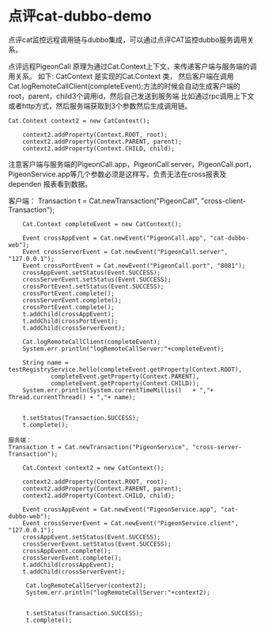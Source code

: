 # 点评cat-dubbo-demo

点评cat监控远程调用链与dubbo集成，可以通过点评CAT监控dubbo服务调用关系。


点评远程PigeonCall 原理为通过Cat.Context上下文，来传递客户端与服务端的调用关系。
如下: CatContext 是实现的Cat.Context 类， 然后客户端在调用Cat.logRemoteCallClient(completeEvent);方法的时候会自动生成客户端的
root，parent，child3个调用id，然后自己发送到服务端 比如通过rpc调用上下文或者http方式，然后服务端获取到3个参数然后生成调用链。

    Cat.Context context2 = new CatContext();

		context2.addProperty(Context.ROOT, root);
		context2.addProperty(Context.PARENT, parent);
		context2.addProperty(Context.CHILD, child);

注意客户端与服务端的PigeonCall.app，PigeonCall.server，PigeonCall.port，PigeonService.app等几个参数必须是这样写，负责无法在cross报表及
dependen 报表看到数据。



客户端：
Transaction t = Cat.newTransaction("PigeonCall", "cross-client-Transaction");
		 
		Cat.Context completeEvent = new CatContext();
 
		Event crossAppEvent = Cat.newEvent("PigeonCall.app", "cat-dubbo-web");
	    Event crossServerEvent = Cat.newEvent("PigeonCall.server", "127.0.0.1");
	    Event crossPortEvent = Cat.newEvent("PigeonCall.port", "8081");
	    crossAppEvent.setStatus(Event.SUCCESS);
	    crossServerEvent.setStatus(Event.SUCCESS);
	    crossPortEvent.setStatus(Event.SUCCESS);
	    crossPortEvent.complete();
	    crossServerEvent.complete();
	    crossPortEvent.complete();
	    t.addChild(crossAppEvent);
	    t.addChild(crossPortEvent);
	    t.addChild(crossServerEvent);
	     
        Cat.logRemoteCallClient(completeEvent);
		System.err.println("logRemoteCallServer:"+completeEvent);
        
        String name = testRegistryService.hello(completeEvent.getProperty(Context.ROOT),
        		completeEvent.getProperty(Context.PARENT),
        		completeEvent.getProperty(Context.CHILD));
	    System.err.println(System.currentTimeMillis()   + ","+ Thread.currentThread() + ","+ name);
	  
		 
	    t.setStatus(Transaction.SUCCESS);
	    t.complete();     
	     
	服务端：
	Transaction t = Cat.newTransaction("PigeonService", "cross-server-Transaction");
		 
		Cat.Context context2 = new CatContext();

		context2.addProperty(Context.ROOT, root);
		context2.addProperty(Context.PARENT, parent);
		context2.addProperty(Context.CHILD, child);
		 
		Event crossAppEvent = Cat.newEvent("PigeonService.app", "cat-dubbo-web");
        Event crossServerEvent = Cat.newEvent("PigeonService.client", "127.0.0.1");
        crossAppEvent.setStatus(Event.SUCCESS);
        crossServerEvent.setStatus(Event.SUCCESS);
        crossAppEvent.complete();
        crossServerEvent.complete();
        t.addChild(crossAppEvent);
        t.addChild(crossServerEvent);
	     
	     Cat.logRemoteCallServer(context2);
		 System.err.println("logRemoteCallServer:"+context2);

		 
	     t.setStatus(Transaction.SUCCESS);
	     t.complete();



